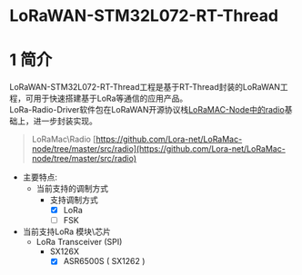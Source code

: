 # LoRaWAN-STM32L072-RT-Thread
# 1 简介
LoRaWAN-STM32L072-RT-Thread工程是基于RT-Thread封装的LoRaWAN工程，可用于快速搭建基于LoRa等通信的应用产品。<br />LoRa-Radio-Driver软件包在LoRaWAN开源协议栈[LoRaMAC-Node中的radio]()基础上，进一步封装实现。
> LoRaMac\Radio
> [https://github.com/Lora-net/LoRaMac-node/tree/master/src/radio](https://github.com/Lora-net/LoRaMac-node/tree/master/src/radio)

- 主要特点:
   - 当前支持的调制方式
      - 支持调制方式
         - [x] LoRa
         - [ ] FSK
- 当前支持LoRa 模块\芯片
   - LoRa Transceiver (SPI)
      - SX126X
        - [x] ASR6500S ( SX1262 )
